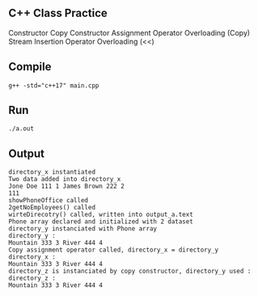 ## C++ Class Practice
Constructor
Copy Constructor
Assignment Operator Overloading (Copy)
Stream Insertion Operator Overloading (<<)

## Compile  
`g++ -std="c++17" main.cpp`  

## Run  
`./a.out`  

## Output  
```
directory_x instantiated
Two data added into directory_x
Jone Doe 111 1 James Brown 222 2 
111
showPhoneOffice called
2getNoEmployees() called
wirteDirecotry() called, written into output_a.text
Phone array declared and initialized with 2 dataset
directory_y instanciated with Phone array
directory_y : 
Mountain 333 3 River 444 4 
Copy assignment operator called, directory_x = directory_y
directory_x : 
Mountain 333 3 River 444 4 
directory_z is instanciated by copy constructor, directory_y used : 
directory_z : 
Mountain 333 3 River 444 4 
```
